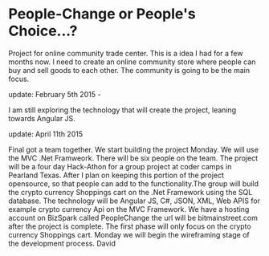 People-Change or People's Choice...?
============

Project for online community trade center. This is a idea I had for a few months now.
I need to create an online community store where people can buy and sell goods to each
other. The community is going to be the main focus.

update: February 5th 2015 - 

I am still exploring the technology that will create the project, leaning towards Angular JS. 

update: April 11th 2015

Final got a team together. We start building the project Monday. We will use the MVC .Net Framweork. There will be six people on the team. The project will be a four day Hack-Athon for a group project at coder camps in Pearland Texas. After I plan on keeping this portion of the project opensource, so that people can add to the functionality.The group will build the crypto currency Shoppings cart on the .Net Framework using the SQL database. The technology will be Angular JS, C#, JSON, XML, Web APIS for example crypto currency Api on the MVC Framework. We have a hosting account on BizSpark called PeopleChange the url will be bitmainstreet.com after the project is complete. The first phase will only focus on the crypto currency Shoppings cart.  Monday we will begin the wireframing stage of the development process. David 
